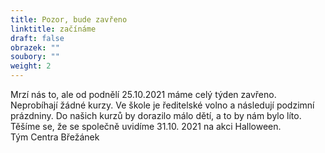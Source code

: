 ```yaml
---
title: Pozor, bude zavřeno
linktitle: začínáme
draft: false
obrazek: ""
soubory: ""
weight: 2
---
```

Mrzí nás to, ale od podnělí 25.10.2021 máme celý týden zavřeno. Neprobíhají žádné kurzy. Ve škole je ředitelské volno a následují podzimní prázdniny. Do našich kurzů by dorazilo málo dětí, a to by nám bylo líto.\
Těšíme se, že se společně uvidíme 31.10. 2021 na akci Halloween.\
Tým Centra Břežánek